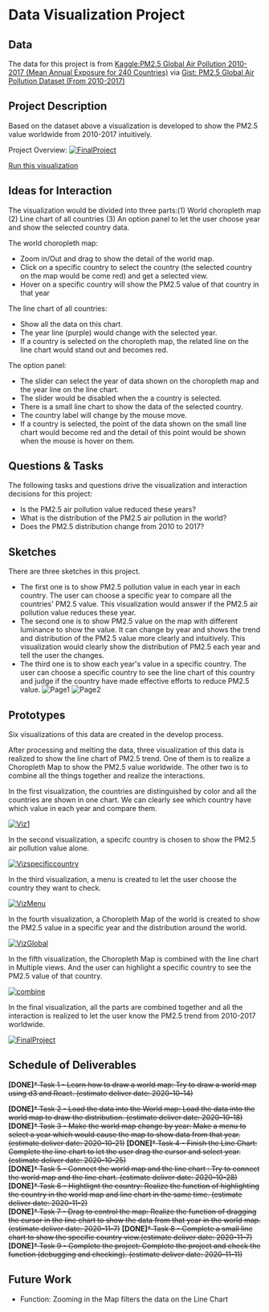 # Data Visualization Project

## Data

The data for this project is from  [Kaggle:PM2.5 Global Air Pollution 2010-2017 (Mean Annual Exposure for 240 Countries)](https://www.kaggle.com/kweinmeister/pm25-global-air-pollution-20102017) via [Gist: PM2.5 Global Air Pollution Dataset (From 2010-2017)](https://gist.github.com/rioto9858/169d0de7a0e01e996ece1be53b1b79b9)

## Project Description

Based on the dataset above a visualization is developed to show the PM2.5 value worldwide from 2010-2017 intuitively.

Project Overview:
[![FinalProject](https://user-images.githubusercontent.com/49369552/97757338-e73e3480-1ad2-11eb-8ab8-97d8941c09b7.png)](https://vizhub.com/rioto9858/bbc505c2d4cb467592bf28d9c9a1e668)

[Run this visualization](https://vizhub.com/rioto9858/bbc505c2d4cb467592bf28d9c9a1e668)

## Ideas for Interaction

The visualization would be divided into three parts:(1) World choropleth map (2) Line chart of all countries (3) An option panel to let the user choose year and show the selected country data.

The world choropleth map:
* Zoom in/Out and drag to show the detail of the world map.
* Click on a specific country to select the country (the selected country on the map would be come red) and get a selected view.
* Hover on a specific country will show the PM2.5 value of that country in that year

The line chart of all countries:
* Show all the data on this chart.
* The year line (purple) would change with the selected year.
* If a country is selected on the choropleth map, the related line on the line chart would stand out and becomes red.

The option panel:
* The slider can select the year of data shown on the choropleth map and the year line on the line chart.
* The slider would be disabled when the a country is selected.
* There is a small line chart to show the data of the selected country.
* The country label will change by the mouse move.
* If a country is selected, the point of the data shown on the small line chart would become red and the detail of this point would be shown when the mouse is hover on them.


## Questions & Tasks

The following tasks and questions drive the visualization and interaction decisions for this project:

 * Is the PM2.5 air pollution value reduced these years?
 * What is the distribution of the PM2.5 air pollution in the world? 
 * Does the PM2.5 distribution change from 2010 to 2017?

## Sketches

There are three sketches in this project.
* The first one is to show PM2.5 pollution value in each year in each country. The user can choose a specific year to compare all the countries' PM2.5 value. This visualization would answer if the PM2.5 air pollution value reduces these year.
* The second one is to show PM2.5 value on the map with different luminance to show the value. It can change by year and shows the trend and distribution of the PM2.5 value more clearly and intuitively. This visualization would clearly show the distribution of PM2.5 each year and tell the user the changes.
* The third one is to show each year's value in a specific country. The user can choose a specific country to see the line chart of this country and judge if the country have made effective efforts to reduce PM2.5 value.
![Page1](https://user-images.githubusercontent.com/49369552/94345692-caa36e00-fff5-11ea-8726-27dab6693e54.jpg)
![Page2](https://user-images.githubusercontent.com/49369552/94345964-6e414e00-fff7-11ea-8fc9-2d728157a3b5.jpg)

## Prototypes

Six visualizations of this data are created in the develop process. 

After processing and melting the data, three visualization of this data is realized to show the line chart of PM2.5 trend. One of them is to realize a Choropleth Map to show the PM2.5 value worldwide. The other two is to combine all the things together and realize the interactions.

In the first visualization, the countries are distinguished by color and all the countries are shown in one chart. We can clearly see which country have which value in each year and compare them.

[![Viz1](https://user-images.githubusercontent.com/49369552/94346090-5c13df80-fff8-11ea-9190-8db518ded736.png)](https://vizhub.com/rioto9858/b2a7232644da4eb18c2fb6ed690ef5b9)

In the second visualization, a specifc country is chosen to show the PM2.5 air pollution value alone.

[![Vizspecificcountry](https://user-images.githubusercontent.com/49369552/94346277-7e5a2d00-fff9-11ea-9af3-62bef204e1b3.png)](https://vizhub.com/rioto9858/2d180c90d21148f9a241ffa110670845)

In the third visualization, a menu is created to let the user choose the country they want to check.

[![VizMenu](https://user-images.githubusercontent.com/49369552/95296371-ae4dcf80-0846-11eb-91f7-dabfee2f21f2.png)](https://vizhub.com/rioto9858/ecaaddfb735345189bd28722a3167731)

In the fourth visualization, a Choropleth Map of the world is created to show the PM2.5 value in a specific year and the distribution around the world.

[![VizGlobal](https://user-images.githubusercontent.com/49369552/95713455-94d8c900-0c34-11eb-9010-f0df4fce0599.png)](https://vizhub.com/rioto9858/8b93000aebda4b828985a428d19edade)

In the fifth visualization, the Choropleth Map is combined with the line chart in Multiple views. And the user can highlight a specific country to see the PM2.5 value of that country.

[![combine](https://user-images.githubusercontent.com/49369552/97065319-967e8700-157a-11eb-8e97-760957284542.png)](https://vizhub.com/rioto9858/a7f67ce64d59425dbe8c69dae9c2e5d9)

In the final visualization, all the parts are combined together and all the interaction is realized to let the user know the PM2.5 trend from 2010-2017 worldwide.

[![FinalProject](https://user-images.githubusercontent.com/49369552/97757338-e73e3480-1ad2-11eb-8ab8-97d8941c09b7.png)](https://vizhub.com/rioto9858/bbc505c2d4cb467592bf28d9c9a1e668)

## Schedule of Deliverables
      
**[DONE]**~~* Task 1 - Learn how to draw a world map: Try to draw a world map using d3 and React.  (estimate deliver date: 2020-10-14)~~

**[DONE]**~~* Task 2 - Load the data into the World map: Load the data into the world map to draw the distribution.  (estimate deliver date: 2020-10-18)~~  
**[DONE]**~~* Task 3 - Make the world map change by year: Make a menu to select a year which would cause the map to show data from that year.  (estimate deliver date: 2020-10-21)~~
**[DONE]**~~* Task 4 - Finish the Line Chart: Complete the line chart to let the user drag the cursor and select year.  (estimate deliver date: 2020-10-25)~~  
**[DONE]**~~* Task 5 - Connect the world map and the line chart : Try to connect the world map and the line chart.  (estimate deliver date: 2020-10-28)~~  
**[DONE]**~~* Task 6 - Hightlignt the country: Realize the function of highlighting the country in the world map and line chart in the same time. (estimate deliver date: 2020-11-2)~~   
**[DONE]**~~* Task 7 - Drag to control the map: Realize the function of dragging the cursor in the line chart to show the data from that year in the world map.  (estimate deliver date: 2020-11-7)~~
**[DONE]**~~* Task 8 - Complete a small line chart to show the specific country view.(estimate deliver date: 2020-11-7)~~  
**[DONE]**~~* Task 9 - Complete the project: Complete the project and check the function (debugging and checking).  (estimate deliver date: 2020-11-11)~~  

## Future Work 
* Function: Zooming in the Map filters the data on the Line Chart
